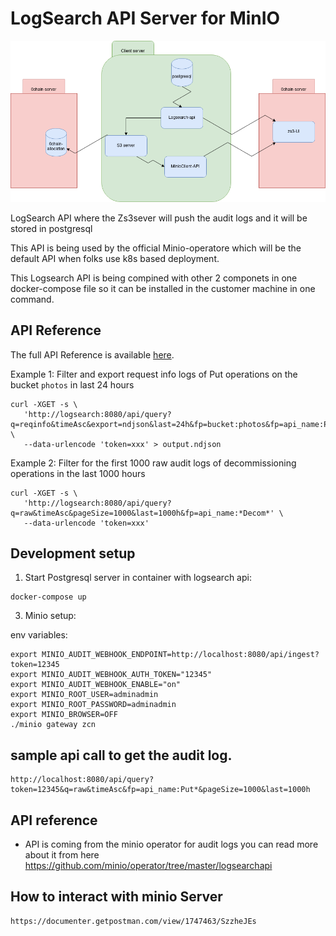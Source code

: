 # LogSearch API Server for MinIO

![Main-architecture](../assets/main-struture.png)

LogSearch API where the Zs3sever will push the audit logs and it will be stored in postgresql

This API is being used by the official Minio-operatore which will be the default API when folks use k8s based deployment.


This Logsearch API is being compined with other 2 componets in one docker-compose file so it can be installed in the customer machine in one command.

## API Reference

The full API Reference is available [here](https://github.com/minio/operator/tree/master/logsearchapi).


Example 1: Filter and export request info logs of Put operations on the bucket `photos` in last 24 hours

```shell
curl -XGET -s \
   'http://logsearch:8080/api/query?q=reqinfo&timeAsc&export=ndjson&last=24h&fp=bucket:photos&fp=api_name:Put*' \
   --data-urlencode 'token=xxx' > output.ndjson
```

Example 2: Filter for the first 1000 raw audit logs of decommissioning operations in the last 1000 hours

```shell
curl -XGET -s \
   'http://logsearch:8080/api/query?q=raw&timeAsc&pageSize=1000&last=1000h&fp=api_name:*Decom*' \
   --data-urlencode 'token=xxx'
```

## Development setup

1. Start Postgresql server in container with logsearch api:

```shell
docker-compose up
```

3. Minio setup:


env variables:

```shell
export MINIO_AUDIT_WEBHOOK_ENDPOINT=http://localhost:8080/api/ingest?token=12345
export MINIO_AUDIT_WEBHOOK_AUTH_TOKEN="12345"  
export MINIO_AUDIT_WEBHOOK_ENABLE="on"    
export MINIO_ROOT_USER=adminadmin
export MINIO_ROOT_PASSWORD=adminadmin
export MINIO_BROWSER=OFF
./minio gateway zcn
```

## sample api call to get the audit log.
```
http://localhost:8080/api/query?token=12345&q=raw&timeAsc&fp=api_name:Put*&pageSize=1000&last=1000h
```
## API reference

- API is coming from the minio operator for audit logs you can read more about it from here https://github.com/minio/operator/tree/master/logsearchapi


## How to interact with minio Server

```
https://documenter.getpostman.com/view/1747463/SzzheJEs
```
